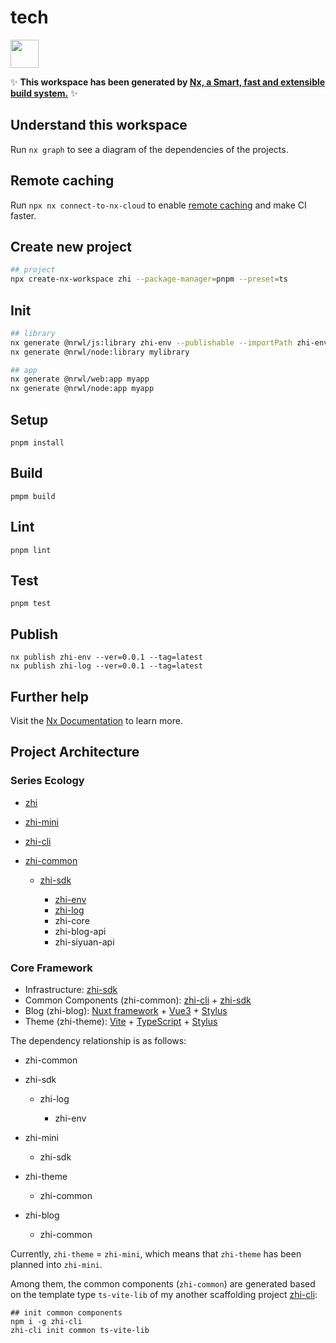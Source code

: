 # tech

<a alt="Nx logo" href="https://nx.dev" target="_blank" rel="noreferrer"><img src="https://raw.githubusercontent.com/nrwl/nx/master/images/nx-logo.png" width="45"></a>

✨ **This workspace has been generated by [Nx, a Smart, fast and extensible build system.](https://nx.dev)** ✨

## Understand this workspace

Run `nx graph` to see a diagram of the dependencies of the projects.

## Remote caching

Run `npx nx connect-to-nx-cloud` to enable [remote caching](https://nx.app) and make CI faster.

## Create new project

```bash
## project
npx create-nx-workspace zhi --package-manager=pnpm --preset=ts 
```

## Init

```bash
## library
nx generate @nrwl/js:library zhi-env --publishable --importPath zhi-env
nx generate @nrwl/node:library mylibrary

## app
nx generate @nrwl/web:app myapp
nx generate @nrwl/node:app myapp
```

## Setup

```
pnpm install
```

## Build

```
pmpm build
```

## Lint

```
pnpm lint
```

## Test

```
pnpm test
```

## Publish

```
nx publish zhi-env --ver=0.0.1 --tag=latest
nx publish zhi-log --ver=0.0.1 --tag=latest
```

## Further help

Visit the [Nx Documentation](https://nx.dev) to learn more.

## Project Architecture

### Series Ecology

* [zhi](https://github.com/terwer/zhi)
* [zhi-mini](https://github.com/terwer/zhi-mini)
* [zhi-cli](https://github.com/terwer/zhi-cli)
* [zhi-common](https://github.com/terwer/zhi-common)

  * [zhi-sdk](https://github.com/terwer/zhi-sdk)

    * [zhi-env](https://github.com/terwer/zhi-env)
    * [zhi-log](https://github.com/terwer/zhi-log)
    * zhi-core
    * zhi-blog-api
    * zhi-siyuan-api

### Core Framework

* Infrastructure: [zhi-sdk](https://github.com/terwer/zhi-sdk)
* Common Components (zhi-common): [zhi-cli](https://github.com/terwer/zhi-cli) + [zhi-sdk](https://github.com/terwer/zhi-sdk)
* Blog (zhi-blog): [Nuxt framework](https://nuxt.com/) + [Vue3](https://vuejs.org/) + [Stylus](https://stylus-lang.com/)
* Theme (zhi-theme): [Vite](https://vitejs.dev/) + [TypeScript](https://www.typescriptlang.org/) + [Stylus](https://stylus-lang.com/)

The dependency relationship is as follows:

* zhi-common
* zhi-sdk

  * zhi-log

    * zhi-env
* zhi-mini

  * zhi-sdk
* zhi-theme

  * zhi-common
* zhi-blog

  * zhi-common

Currently, `zhi-theme` = `zhi-mini`, which means that `zhi-theme` has been planned into `zhi-mini`.

Among them, the common components (`zhi-common`) are generated based on the template type `ts-vite-lib` of my another scaffolding project [zhi-cli](https://github.com/terwer/zhi-cli):

```
## init common components
npm i -g zhi-cli  
zhi-cli init common ts-vite-lib
```
